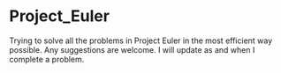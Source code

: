 # Project_Euler
Trying to solve all the problems in Project Euler in the most efficient way possible. Any suggestions are welcome.
I will update as and when I complete a problem.
